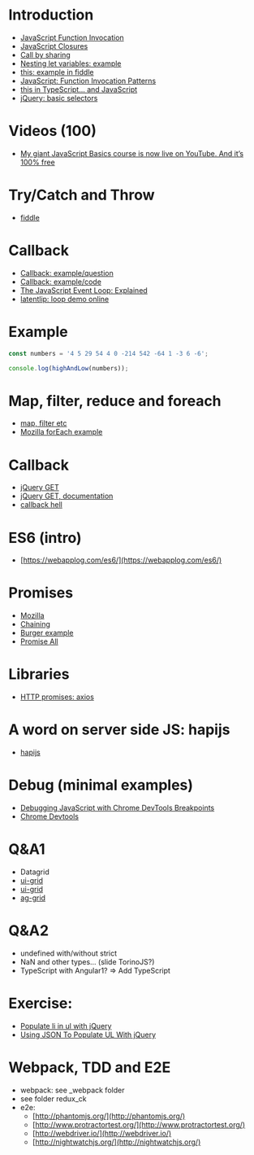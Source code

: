 # Introduction
* [JavaScript Function Invocation](https://www.w3schools.com/js/js_function_invocation.asp)
* [JavaScript Closures](https://www.w3schools.com/js/js_function_closures.asp)
* [Call by sharing](http://stackoverflow.com/questions/518000/is-javascript-a-pass-by-reference-or-pass-by-value-language)
* [Nesting let variables: example](https://jsfiddle.net/carlok/8y5j56x4/)
* [this: example in fiddle](http://jsbin.com/numowerece/edit?html,js,output)
* [JavaScript: Function Invocation Patterns](http://doctrina.org/Javascript-Function-Invocation-Patterns.html)
* [this in TypeScript... and JavaScript](https://github.com/Microsoft/TypeScript/wiki/%27this%27-in-TypeScript)
* [jQuery: basic selectors](https://www.w3schools.com/jquery/jquery_selectors.asp)

# Videos (100)
* [My giant JavaScript Basics course is now live on YouTube. And it’s 100% free](https://medium.freecodecamp.com/my-giant-javascript-basics-course-is-now-live-on-youtube-and-its-100-free-9020a21bbc27)

# Try/Catch and Throw
* [fiddle](https://www.w3schools.com/js/tryit.asp?filename=tryjs_throw_error)

# Callback
* [Callback: example/question](http://stackoverflow.com/questions/6466031/how-to-pass-callback-as-a-parameter-into-another-function)
* [Callback: example/code](http://jsbin.com/abozaq/4/edit?js,output)
* [The JavaScript Event Loop: Explained](http://blog.carbonfive.com/2013/10/27/the-javascript-event-loop-explained/)
* [latentlip: loop demo online](http://latentflip.com/loupe/?code=JC5vbignYnV0dG9uJywgJ2NsaWNrJywgZnVuY3Rpb24gb25DbGljaygpIHsKICAgIHNldFRpbWVvdXQoZnVuY3Rpb24gdGltZXIoKSB7CiAgICAgICAgY29uc29sZS5sb2coJ1lvdSBjbGlja2VkIHRoZSBidXR0b24hJyk7ICAgIAogICAgfSwgMjAwMCk7Cn0pOwoKY29uc29sZS5sb2coIkhpISIpOwoKc2V0VGltZW91dChmdW5jdGlvbiB0aW1lb3V0KCkgewogICAgY29uc29sZS5sb2coIkNsaWNrIHRoZSBidXR0b24hIik7Cn0sIDUwMDApOwoKY29uc29sZS5sb2coIldlbGNvbWUgdG8gbG91cGUuIik7!!!PGJ1dHRvbj5DbGljayBtZSE8L2J1dHRvbj4%3D)

# Example

```javascript
const numbers = '4 5 29 54 4 0 -214 542 -64 1 -3 6 -6';

console.log(highAndLow(numbers));
```

# Map, filter, reduce and foreach
* [map, filter etc](http://cryto.net/~joepie91/blog/2015/05/04/functional-programming-in-javascript-map-filter-reduce/)
* [Mozilla forEach example](https://developer.mozilla.org/it/docs/Web/JavaScript/Reference/Global_Objects/Array/forEach)

# Callback
* [jQuery GET](https://www.w3schools.com/jquery/jquery_ajax_get_post.asp)
* [jQuery GET, documentation](https://api.jquery.com/jquery.get/)
* [callback hell](http://callbackhell.com/)

# ES6 (intro)
* [https://webapplog.com/es6/](https://webapplog.com/es6/)

# Promises
* [Mozilla](https://developer.mozilla.org/en-US/docs/Web/JavaScript/Reference/Global_Objects/Promise)
* [Chaining](https://html5hive.org/how-to-chain-javascript-promises/)
* [Burger example](http://kosamari.com/notes/the-promise-of-a-burger-party)
* [Promise All](https://jsfiddle.net/carlok/ho6sn8q6/)

# Libraries
* [HTTP promises: axios](https://github.com/mzabriskie/axios)

# A word on server side JS: hapijs
* [hapijs](hapijs.com)

# Debug (minimal examples)
* [Debugging JavaScript with Chrome DevTools Breakpoints](https://scotch.io/tutorials/debugging-javascript-with-chrome-devtools-breakpoints)
* [Chrome Devtools](https://developers.google.com/web/tools/chrome-devtools/javascript/)

# Q&A1
* Datagrid
* [ui-grid](http://ui-grid.info/docs/#/)
* [ui-grid](http://angular-ui.github.io/ui-grid/)
* [ag-grid](https://www.ag-grid.com)

# Q&A2
* undefined with/without strict
* NaN and other types... (slide TorinoJS?)
* TypeScript with Angular1? => Add TypeScript

# Exercise:
* [Populate li in ul with jQuery](http://jsfiddle.net/FLy4M/)
* [Using JSON To Populate UL With jQuery](http://stackoverflow.com/questions/12847972/using-json-to-populate-ul-with-jquery)

# Webpack, TDD and E2E
* webpack: see _webpack folder
* see  folder redux_ck
* e2e:
  * [http://phantomjs.org/](http://phantomjs.org/)
  * [http://www.protractortest.org/](http://www.protractortest.org/)
  * [http://webdriver.io/](http://webdriver.io/)
  * [http://nightwatchjs.org/](http://nightwatchjs.org/)
